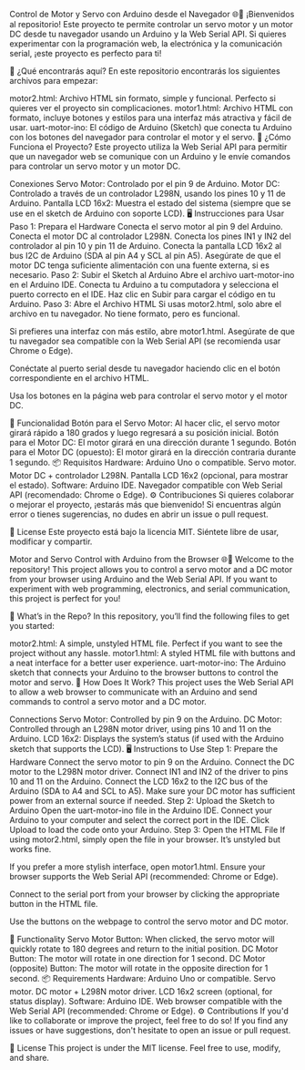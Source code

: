 Control de Motor y Servo con Arduino desde el Navegador 🌐🚀
¡Bienvenidos al repositorio! Este proyecto te permite controlar un servo motor y un motor DC desde tu navegador usando un Arduino y la Web Serial API. Si quieres experimentar con la programación web, la electrónica y la comunicación serial, ¡este proyecto es perfecto para ti!

🚀 ¿Qué encontrarás aquí?
En este repositorio encontrarás los siguientes archivos para empezar:

motor2.html: Archivo HTML sin formato, simple y funcional. Perfecto si quieres ver el proyecto sin complicaciones.
motor1.html: Archivo HTML con formato, incluye botones y estilos para una interfaz más atractiva y fácil de usar.
uart-motor-ino: El código de Arduino (Sketch) que conecta tu Arduino con los botones del navegador para controlar el motor y el servo.
🔌 ¿Cómo Funciona el Proyecto?
Este proyecto utiliza la Web Serial API para permitir que un navegador web se comunique con un Arduino y le envíe comandos para controlar un servo motor y un motor DC.

Conexiones
Servo Motor: Controlado por el pin 9 de Arduino.
Motor DC: Controlado a través de un controlador L298N, usando los pines 10 y 11 de Arduino.
Pantalla LCD 16x2: Muestra el estado del sistema (siempre que se use en el sketch de Arduino con soporte LCD).
🖥️ Instrucciones para Usar
Paso 1: Prepara el Hardware
Conecta el servo motor al pin 9 del Arduino.
Conecta el motor DC al controlador L298N. Conecta los pines IN1 y IN2 del controlador al pin 10 y pin 11 de Arduino.
Conecta la pantalla LCD 16x2 al bus I2C de Arduino (SDA al pin A4 y SCL al pin A5).
Asegúrate de que el motor DC tenga suficiente alimentación con una fuente externa, si es necesario.
Paso 2: Subir el Sketch al Arduino
Abre el archivo uart-motor-ino en el Arduino IDE.
Conecta tu Arduino a tu computadora y selecciona el puerto correcto en el IDE.
Haz clic en Subir para cargar el código en tu Arduino.
Paso 3: Abre el Archivo HTML
Si usas motor2.html, solo abre el archivo en tu navegador. No tiene formato, pero es funcional.

Si prefieres una interfaz con más estilo, abre motor1.html. Asegúrate de que tu navegador sea compatible con la Web Serial API (se recomienda usar Chrome o Edge).

Conéctate al puerto serial desde tu navegador haciendo clic en el botón correspondiente en el archivo HTML.

Usa los botones en la página web para controlar el servo motor y el motor DC.

📜 Funcionalidad
Botón para el Servo Motor: Al hacer clic, el servo motor girará rápido a 180 grados y luego regresará a su posición inicial.
Botón para el Motor DC: El motor girará en una dirección durante 1 segundo.
Botón para el Motor DC (opuesto): El motor girará en la dirección contraria durante 1 segundo.
📦 Requisitos
Hardware:
Arduino Uno o compatible.
Servo motor.
Motor DC + controlador L298N.
Pantalla LCD 16x2 (opcional, para mostrar el estado).
Software:
Arduino IDE.
Navegador compatible con Web Serial API (recomendado: Chrome o Edge).
⚙️ Contribuciones
Si quieres colaborar o mejorar el proyecto, ¡estarás más que bienvenido! Si encuentras algún error o tienes sugerencias, no dudes en abrir un issue o pull request.

📝 License
Este proyecto está bajo la licencia MIT. Siéntete libre de usar, modificar y compartir.

Motor and Servo Control with Arduino from the Browser 🌐🚀
Welcome to the repository! This project allows you to control a servo motor and a DC motor from your browser using Arduino and the Web Serial API. If you want to experiment with web programming, electronics, and serial communication, this project is perfect for you!

🚀 What’s in the Repo?
In this repository, you’ll find the following files to get you started:

motor2.html: A simple, unstyled HTML file. Perfect if you want to see the project without any hassle.
motor1.html: A styled HTML file with buttons and a neat interface for a better user experience.
uart-motor-ino: The Arduino sketch that connects your Arduino to the browser buttons to control the motor and servo.
🔌 How Does It Work?
This project uses the Web Serial API to allow a web browser to communicate with an Arduino and send commands to control a servo motor and a DC motor.

Connections
Servo Motor: Controlled by pin 9 on the Arduino.
DC Motor: Controlled through an L298N motor driver, using pins 10 and 11 on the Arduino.
LCD 16x2: Displays the system’s status (if used with the Arduino sketch that supports the LCD).
🖥️ Instructions to Use
Step 1: Prepare the Hardware
Connect the servo motor to pin 9 on the Arduino.
Connect the DC motor to the L298N motor driver. Connect IN1 and IN2 of the driver to pins 10 and 11 on the Arduino.
Connect the LCD 16x2 to the I2C bus of the Arduino (SDA to A4 and SCL to A5).
Make sure your DC motor has sufficient power from an external source if needed.
Step 2: Upload the Sketch to Arduino
Open the uart-motor-ino file in the Arduino IDE.
Connect your Arduino to your computer and select the correct port in the IDE.
Click Upload to load the code onto your Arduino.
Step 3: Open the HTML File
If using motor2.html, simply open the file in your browser. It’s unstyled but works fine.

If you prefer a more stylish interface, open motor1.html. Ensure your browser supports the Web Serial API (recommended: Chrome or Edge).

Connect to the serial port from your browser by clicking the appropriate button in the HTML file.

Use the buttons on the webpage to control the servo motor and DC motor.

📜 Functionality
Servo Motor Button: When clicked, the servo motor will quickly rotate to 180 degrees and return to the initial position.
DC Motor Button: The motor will rotate in one direction for 1 second.
DC Motor (opposite) Button: The motor will rotate in the opposite direction for 1 second.
📦 Requirements
Hardware:
Arduino Uno or compatible.
Servo motor.
DC motor + L298N motor driver.
LCD 16x2 screen (optional, for status display).
Software:
Arduino IDE.
Web browser compatible with the Web Serial API (recommended: Chrome or Edge).
⚙️ Contributions
If you'd like to collaborate or improve the project, feel free to do so! If you find any issues or have suggestions, don't hesitate to open an issue or pull request.

📝 License
This project is under the MIT license. Feel free to use, modify, and share.
